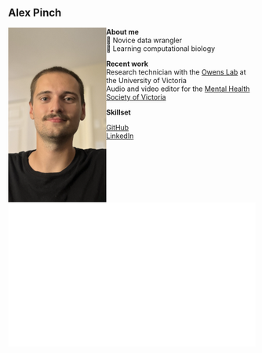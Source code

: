 ## Alex Pinch  
<img align="left" src="https://raw.githubusercontent.com/alexpinch/alexpinch.github.io/gh-pages/images/me_2.png" width=200/>  
   
**About me**  
🤠 Novice data wrangler                                        
🌿 Learning computational biology                           
  
**Recent work**  
Research technician with the [Owens Lab](https://owensgl.github.io/) at the University of Victoria  
Audio and video editor for the [Mental Health Society of Victoria](https://www.mhsvictoria.org/)  
	
**Skillset**  
<img align="left" src="https://raw.githubusercontent.com/alexpinch/github-stats-transparent/output/generated/languages.svg"/>  
  
[GitHub](https://github.com/alexpinch)  
[LinkedIn](https://www.linkedin.com/in/alexpinch/)  
